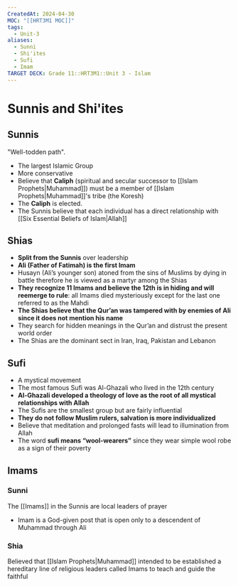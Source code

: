 ```yaml
---
CreatedAt: 2024-04-30
MOC: "[[HRT3M1 MOC]]"
tags:
  - Unit-3
aliases:
  - Sunni
  - Shi'ites
  - Sufi
  - Imam
TARGET DECK: Grade 11::HRT3M1::Unit 3 - Islam
---
```

# Sunnis and Shi'ites

## Sunnis
"Well-todden path".
- The largest Islamic Group
- More conservative
- Believe that **Caliph** (spiritual and secular successor to [[Islam Prophets|Muhammad]]) must be a member of [[Islam Prophets|Muhammad]]'s tribe (the Koresh)
- The **Caliph** is elected.
- The Sunnis believe that each individual has a direct relationship with [[Six Essential Beliefs of Islam|Allah]]
<!--ID: 1718379549856-->


## Shias
- **Split from the Sunnis** over leadership
- **Ali (Father of Fatimah) is the first Imam**
- Husayn (Ali’s younger son) atoned from the sins of Muslims by dying in battle therefore he is viewed as a martyr among the Shias
- **They recognize 11 Imams and believe the 12th is in hiding and will reemerge to rule**: all Imams died mysteriously except for the last one referred to as the Mahdi
- **The Shias believe that the Qur’an was tampered with by enemies of Ali since it does not mention his name**
- They search for hidden meanings in the Qur’an and distrust the present world order
- The Shias are the dominant sect in Iran, Iraq, Pakistan and Lebanon
<!--ID: 1718379549868-->


## Sufi
- A mystical movement
- The most famous Sufi was Al-Ghazali who lived in the 12th century
- **Al-Ghazali developed a theology of love as the root of all mystical relationships with Allah**
- The Sufis are the smallest group but are fairly influential
- **They do not follow Muslim rulers, salvation is more individualized**
- Believe that meditation and prolonged fasts will lead to illumination from Allah
- The word **sufi means “wool-wearers”** since they wear simple wool robe as a sign of their poverty
<!--ID: 1757893915799-->


## Imams
### Sunni
The [[Imams]] in the Sunnis are local leaders of prayer
- Imam is a God-given post that is open only to a descendent of Muhammad through Ali
<!--ID: 1757893915801-->

### Shia
Believed that [[Islam Prophets|Muhammad]] intended to be established a hereditary line of religious leaders called Imams to teach and guide the faithful
<!--ID: 1757893915803-->

